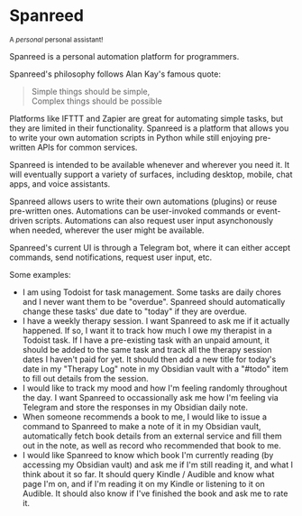 # Spanreed
<small>A *personal* personal assistant!</small>

Spanreed is a personal automation platform for programmers. 

Spanreed's philosophy follows Alan Kay's famous quote:

> Simple things should be simple,  
> Complex things should be possible

Platforms like IFTTT and Zapier are great for automating simple tasks, but they are limited in their functionality. Spanreed is a platform that allows you to write your own automation scripts in Python while still enjoying pre-written APIs for common services.

Spanreed is intended to be available whenever and wherever you need it. It will eventually support a variety of surfaces, including desktop, mobile, chat apps, and voice assistants.

Spanreed allows users to write their own automations (plugins) or reuse pre-written ones. Automations can be user-invoked commands or event-driven scripts. Automations can also request user input asynchonously when needed, wherever the user might be available.

Spanreed's current UI is through a Telegram bot, where it can either accept commands, send notifications, request user input, etc.

Some examples:

- I am using Todoist for task management. Some tasks are daily chores and I never want them to be "overdue". Spanreed should automatically change these tasks' due date to "today" if they are overdue.
- I have a weekly therapy session. I want Spanreed to ask me if it actually happened. If so, I want it to track how much I owe my therapist in a Todoist task. If I have a pre-existing task with an unpaid amount, it should be added to the same task and track all the therapy session dates I haven't paid for yet. It should then add a new title for today's date in my "Therapy Log" note in my Obsidian vault with a "#todo" item to fill out details from the session.
- I would like to track my mood and how I'm feeling randomly throughout the day. I want Spanreed to occassionally ask me how I'm feeling via Telegram and store the responses in my Obsidian daily note.
- When someone recommends a book to me, I would like to issue a command to Spanreed to make a note of it in my Obsidian vault, automatically fetch book details from an external service and fill them out in the note, as well as record who recommended that book to me.
- I would like Spanreed to know which book I'm currently reading (by accessing my Obsidian vault) and ask me if I'm still reading it, and what I think about it so far. It should query Kindle / Audible and know what page I'm on, and if I'm reading it on my Kindle or listening to it on Audible. It should also know if I've finished the book and ask me to rate it.